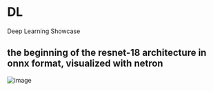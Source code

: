 # DL
Deep Learning Showcase

## the beginning of the resnet-18 architecture in onnx format, visualized with netron
![image](https://user-images.githubusercontent.com/14206643/150898776-35a604ca-f21d-47c7-9a21-1388f59291da.png)

